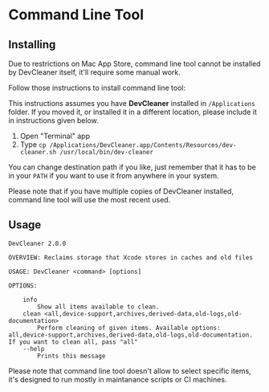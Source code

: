 #  Command Line Tool

## Installing 

Due to restrictions on Mac App Store, command line tool cannot be installed by DevCleaner itself, it'll require some manual work.

Follow those instructions to install command line tool:

This instructions assumes you have **DevCleaner** installed in `/Applications` folder. If you moved it, or installed it in a different location, please include it in instructions given below.

1. Open "Terminal" app
2. Type `cp /Applications/DevCleaner.app/Contents/Resources/dev-cleaner.sh /usr/local/bin/dev-cleaner`

You can change destination path if you like, just remember that it has to be in your `PATH` if you want to use it from anywhere in your system.

Please note that if you have multiple copies of DevCleaner installed, command line tool will use the most recent used.

## Usage

```
DevCleaner 2.0.0

OVERVIEW: Reclaims storage that Xcode stores in caches and old files

USAGE: DevCleaner <command> [options]

OPTIONS:

    info
        Show all items available to clean.
    clean <all,device-support,archives,derived-data,old-logs,old-documentation>
        Perform cleaning of given items. Available options: all,device-support,archives,derived-data,old-logs,old-documentation. If you want to clean all, pass "all"
    --help
        Prints this message
```

Please note that command line tool doesn't allow to select specific items, it's designed to run mostly in maintanance scripts or CI machines.
